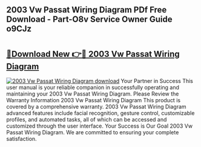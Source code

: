 ## 2003 Vw Passat Wiring Diagram PDf Free Download - Part-O8v Service Owner Guide o9CJz

# <h2><a href="http://dfttuh.blite.top/?on=2003+Vw+Passat+Wiring+Diagram">🔗Download New 👉🔴 2003 Vw Passat Wiring Diagram</a></h2>

[![2003 Vw Passat Wiring Diagram download](https://i.imgur.com/lujVjoI.png)](http://dfttuh.blite.top/?on=2003+Vw+Passat+Wiring+Diagram)
Your Partner in Success This user manual is your reliable companion in successfully operating and maintaining your 2003 Vw Passat Wiring Diagram. Please Review the Warranty Information 2003 Vw Passat Wiring Diagram This product is covered by a comprehensive warranty. 2003 Vw Passat Wiring Diagram advanced features include facial recognition, gesture control, customizable profiles, and automated tasks, all of which can be accessed and customized through the user interface. Your Success is Our Goal 2003 Vw Passat Wiring Diagram. We are committed to ensuring your complete satisfaction.
